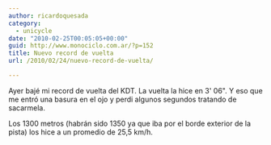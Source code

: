```yaml
---
author: ricardoquesada
category:
  - unicycle
date: "2010-02-25T00:05:05+00:00"
guid: http://www.monociclo.com.ar/?p=152
title: Nuevo record de vuelta
url: /2010/02/24/nuevo-record-de-vuelta/

---
```

Ayer bajé mi record de vuelta del KDT. La vuelta la hice en 3' 06". Y eso que me entró una basura en el ojo y perdi algunos segundos tratando de sacarmela.

Los 1300 metros (habrán sido 1350 ya que iba por el borde exterior de la pista) los hice a un promedio de 25,5 km/h.
